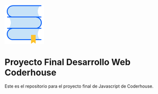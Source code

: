 ![Alt text](assets/img/knowledge.png?raw=true "Title")
# Proyecto Final Desarrollo Web Coderhouse

Este es el repositorio para el proyecto final de Javascript de Coderhouse. 
